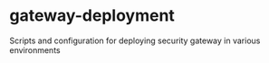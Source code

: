 # gateway-deployment
Scripts and configuration for deploying security gateway in various environments
